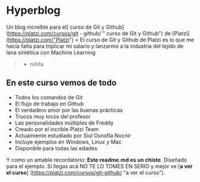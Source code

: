 # Hyperblog
Un blog increíble para el[ curso de Git y Github] (https://platzi.com/cursos/git - github/ " curso de Git y Github") de [Platzi] (https://platzi.com/"Platzi")
< El curso de Git y Github de Platzi es lo que me hacía falta para triplicar mi salario y lanzarmo a la industria del tejido de lana sintética con Machine Learning
> - niñita

## En este curso vemos de todo
* Todos los comandos de Git
* El flujo de trabajo en Github
* El verdadero amor por las buenas prácticas
* Trucos muy locos del profesor
* Las personalidades múltiples de Freddy
* Creado por el incríble Platzi Team
* Actualmente estudiado por Siul Osnofla Nocnir
* Incluye ejemplos en Windows, Linux y Mac
* Disponible para todas las edades

Y como un amable recordatorio: **Este readme.md es un chiste**. Diseñado para el ejemplo. Si llegas acá NO TE LO TOMES EN SERIO y mejor ve [**a ver el curso**] (https://platzi.com/cursos/git-github/ "a ver el curso").

